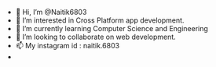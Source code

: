 - 👋 Hi, I’m @Naitik6803
- 👀 I’m interested in Cross Platform app development.
- 🌱 I’m currently learning Computer Science and Engineering
- 💞️ I’m looking to collaborate on web development.
- 📫 My instagram id : naitik.6803
- 

<!---
Naitik6803/Naitik6803 is a ✨ special ✨ repository because its `README.md` (this file) appears on your GitHub profile.
You can click the Preview link to take a look at your changes.
--->
